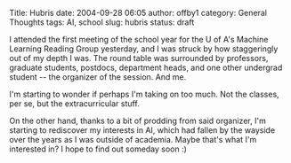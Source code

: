 Title: Hubris
date: 2004-09-28 06:05
author: offby1
category: General Thoughts
tags: AI, school
slug: hubris
status: draft

I attended the first meeting of the school year for the U of A's Machine Learning Reading Group yesterday, and I was struck by how staggeringly out of my depth I was. The round table was surrounded by professors, graduate students, postdocs, department heads, and one other undergrad student \-- the organizer of the session. And me.

I'm starting to wonder if perhaps I'm taking on too much. Not the classes, per se, but the extracurricular stuff.

On the other hand, thanks to a bit of prodding from said organizer, I'm starting to rediscover my interests in AI, which had fallen by the wayside over the years as I was outside of academia. Maybe that's what I'm interested in? I hope to find out someday soon :)
